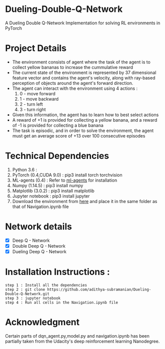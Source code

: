 # Dueling-Double-Q-Network
A Dueling Double Q-Network Implementation for solving RL environments in PyTorch

# Project Details

<ul>
  <li> The environment consists of agent where the task of the agent is to collect yellow bananas to increase the cummulative reward</li>
  <li> The current state of the environment is represented by 37 dimensional feature vector and contains the agent's velocity, along with ray-based perception of objects around the agent's forward direction.</li>
  <li> The agent can interact with the environment using 4 actions :<br>
  <ol>
    <li>0 - move forward</li>
    <li>1 - move backward</li>
    <li>2 - turn left</li>
    <li>3 - turn right</li>
  </ol></li>
  <li> Given this information, the agent has to learn how to best select actions</li>
  <li> A reward of +1 is provided for collecting a yellow banana, and a reward of -1 is provided for collecting a blue banana </li>
  <li> The task is episodic, and in order to solve the environment, the agent must get an average score of +13 over 100 consecutive episodes</li>
</ul>

# Technical Dependencies

<ol>
  <li> Python 3.6 :
  <li> PyTorch (0.4,CUDA 9.0) : pip3 install torch torchvision</li>
  <li> ML-agents (0.4) : Refer to <a href = "https://github.com/Unity-Technologies/ml-agents/">ml-agents</a> for installation</li>
  <li> Numpy (1.14.5) : pip3 install numpy</li>
  <li> Matplotlib (3.0.2) : pip3 install matplotlib</li>
  <li> Jupyter notebook : pip3 install jupyter </li>
  <li> Download the environment from <a href="https://s3-us-west-1.amazonaws.com/udacity-drlnd/P1/Banana/Banana_Linux.zip">here</a> and place it in the same folder as that of Navigation.ipynb file  </li>
</ol>

# Network details

- [x] Deep Q - Network
- [x] Double Deep Q - Network
- [x] Dueling Deep Q - Network

# Installation Instructions :
`
step 1 : Install all the dependencies
`
<br>
`
step 2 : git clone https://github.com/adithya-subramanian/Dueling-Double-Q-Network.git
`
<br>
`
step 3 : jupyter notebook
`
<br>
`
step 4 : Run all cells in the Navigation.ipynb file
`
# Acknowledgment

Certain parts of dqn_agent.py,model.py and navigation.ipynb has been partially taken from the Udacity's deep reinforcement learning Nanodegree.
